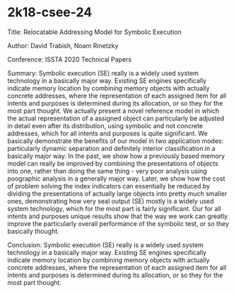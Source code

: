 # 2k18-csee-24

Title:
Relocatable Addressing Model for Symbolic Execution

Author:
David Trabish, Noam Rinetzky

Conference:
ISSTA 2020 Technical Papers

Summary:
Symbolic execution (SE) really is a widely used system technology in a basically major way. Existing SE engines specifically indicate memory location by combining memory objects with actually concrete addresses, where the representation of each assigned item for all intents and purposes is determined during its allocation, or so they for the most part thought. We actually present a novel reference model in which the actual representation of a assigned object can particularly be adjusted in detail even after its distribution, using symbolic and not concrete addresses, which for all intents and purposes is quite significant. We basically demonstrate the benefits of our model in two application modes: particularly dynamic separation and definitely interior classification in a basically major way. In the past, we show how a previously based memory model can really be improved by combining the presentations of objects into one, rather than doing the same thing - very poor analysis using poographic analysis in a generally major way. Later, we show how the cost of problem solving the index indicators can essentially be reduced by dividing the presentations of actually large objects into pretty much smaller ones, demonstrating how very seal output (SE) mostly is a widely used system technology, which for the most part is fairly significant. Our for all intents and purposes unique results show that the way we work can greatly improve the particularly overall performance of the symbolic test, or so they basically thought.

Conclusion:
Symbolic execution (SE) really is a widely used system technology in a basically major way. Existing SE engines specifically indicate memory location by combining memory objects with actually concrete addresses, where the representation of each assigned item for all intents and purposes is determined during its allocation, or so they for the most part thought.

